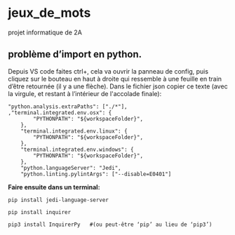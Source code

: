 # jeux_de_mots
projet informatique de 2A

## problème d’import en python.
Depuis VS code faites ctrl+, cela va ouvrir la panneau de config, puis cliquez sur le bouteau en haut à droite qui ressemble à une feuille en train d’être retournée (il y a une flèche). Dans le fichier json copier ce texte (avec la virgule, et restant à l’intérieur de l'accolade finale):

```
"python.analysis.extraPaths": ["./*"],
,"terminal.integrated.env.osx": {
    	"PYTHONPATH": "${workspaceFolder}",
	},
	"terminal.integrated.env.linux": {
    	"PYTHONPATH": "${workspaceFolder}",
	},
	"terminal.integrated.env.windows": {
    	"PYTHONPATH": "${workspaceFolder}",
	},
	"python.languageServer": "Jedi",
    "python.linting.pylintArgs": ["--disable=E0401"]
```

**Faire ensuite dans un terminal:**
```
pip install jedi-language-server
```
```
pip install inquirer
```
```
pip3 install InquirerPy   #(ou peut-être ‘pip’ au lieu de ‘pip3’)
```
